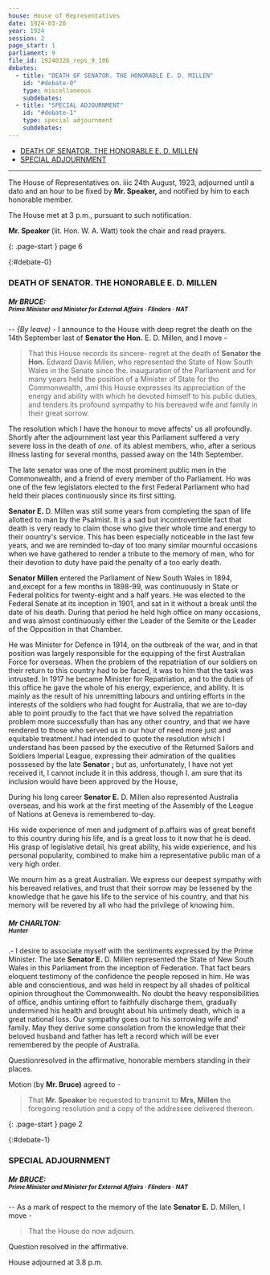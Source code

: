 ```yaml
---
house: House of Representatives
date: 1924-03-26
year: 1924
session: 2
page_start: 1
parliament: 9
file_id: 19240326_reps_9_106
debates:
  - title: "DEATH OF SENATOR. THE HONORABLE E. D. MILLEN"
    id: "#debate-0"
    type: miscellaneous
    subdebates:
  - title: "SPECIAL ADJOURNMENT"
    id: "#debate-1"
    type: special adjournment
    subdebates:
---
```


* [DEATH OF SENATOR. THE HONORABLE E. D. MILLEN](#debate-0)
* [SPECIAL ADJOURNMENT](#debate-1)


----

The House of Representatives on. iiic 24th August, 1923, adjourned until a dato and an hour to be fixed by  **Mr. Speaker,**  and notified by him to each honorable member. 

The House met at 3 p.m., pursuant to such notification. 


 **Mr. Speaker** (lit. Hon.  W.  A.  Watt) took the chair and read prayers. 

{: .page-start }
page 6

{:#debate-0}
### DEATH OF SENATOR. THE HONORABLE E. D. MILLEN

##### Mr BRUCE:<br><small class="text-muted">Prime Minister and Minister for External Affairs &middot; Flinders &middot; NAT</small>

--  *{By leave)*  - I announce to the House with deep regret the death on the 14th September last of  **Senator the Hon.**  E. D. Millen, and I move -  

  >That this House records its sincere- regret at the death of  **Senator the Hon.**  Edward Davis Millen, who represented the State of Now South Wales in the Senate since the. inauguration of the Parliament and for many years held the position of a  Minister of State for tho Commonwealth, .ami this House expresses its appreciation of the energy and ability with which he devoted himself to his public duties, and tenders its profound sympathy to his bereaved wife and family in their great sorrow. 

The resolution which I have the honour to move affects' us all profoundly. Shortly after the adjournment last year this Parliament suffered a very severe loss in the death of  *one.*  of its ablest members, who, after a serious illness lasting for several months, passed away on the 14th September. 

The late senator was one of the most prominent public men in the Commonwealth, and a friend of every member of tho Parliament. Ho was one of the few legislators elected to the first Federal Parliament who had held their places continuously since its first sitting. 


 **Senator E.** D. Millen was still some years from completing the span of life allotted to man by the Psalmist. It is a sad but incontrovertible fact that death is very ready to claim those who give their whole time and energy to their oountry's service. This has been especially noticeable in the last few years, and we are reminded to-day of too many similar mournful occasions when we have gathered to render a tribute to the memory of men, who for their devotion to duty have paid the penalty of a too early death. 


 **Senator Millen** entered the Parliament of New South Wales in 1894, and,except for a few months in 1898-99, was continuously in State or Federal politics for twenty-eight and a half years. He was elected to the Federal Senate at its inception in 1901, and sat in it without a break until the date of his death. During that period he held high office on many occasions, and was almost continuously either the Leader of the Semite or the Leader of the Opposition in that Chamber. 

He was Minister for Defence in 1914, on the outbreak of the war, and in that position was largely responsible for the equipping of the first Australian Force for overseas. When the problem of the repatriation of our soldiers on their return to this country had to be faced, it was to him that the task was intrusted. In 1917 he became Minister for Repatriation, and to the duties of this office he gave the whole of his energy, experience, and ability. It is mainly as the result of  his  unremitting labours and untiring efforts in the interests of the soldiers who had fought for Australia, that we are to-day able to point proudly to the fact that we have solved the repatriation problem more successfully than has any other country, and that we have rendered to those who served us in our hour of need more just and equitable treatment.I had intended to quote the resolution which I understand has been passed by the executive of the Returned Sailors and Soldiers Imperial League, expressing their admiration of the qualities posssesed by the late  **Senator ;**  but as, unfortunately, I have not yet received it, I cannot include it  in  this address, though I. am sure that its inclusion would have been approved by the House, 

During his long career  **Senator E.**  D. Millen also represented Australia overseas, and his work at the first meeting of the Assembly of the League of Nations at Geneva is remembered to-day. 

His wide experience of men and judgment of p.affairs was of great benefit to this country during his life, and is a great loss to it now that he is dead. His grasp of legislative detail, his great ability, his wide experience, and his personal popularity, combined to make him a representative public man of a very high order. 

We mourn him as a great Australian. We express our deepest sympathy with his bereaved relatives, and trust that their sorrow may be lessened by the knowledge that he gave his life to the service of his country, and that his memory will be revered by all who had the privilege of knowing him. 

##### Mr CHARLTON:<br><small class="text-muted">Hunter</small>

.- I desire to associate myself with the sentiments expressed by the Prime Minister. The late  **Senator E.**  D. Millen represented the State of New South Wales in this Parliament from the inception of Federation. That fact bears eloquent testimony of the confidence the people reposed in him. He was able and conscientious, and was held in respect by all shades of political opinion throughout the Commonwealth. No doubt the heavy responsibilities of office, andhis untiring effort to faithfully discharge them, gradually undermined his health and brought about his untimely death, which is a great national loss. Our sympathy goes out to his sorrowing wife and' family. May they derive some consolation from the knowledge that their beloved husband and father has left a record which will be ever remembered by the people of Australia. 

Questionresolved in the affirmative, honorable members standing in their places. 

Motion (by  **Mr. Bruce)**  agreed to - 

  >That  **Mr. Speaker**  be requested to transmit  to  **Mrs, Millen**  the foregoing resolution and  a copy of the addressee delivered thereon. 

{: .page-start }
page 2

{:#debate-1}
### SPECIAL ADJOURNMENT

##### Mr BRUCE:<br><small class="text-muted">Prime Minister and Minister for External Affairs &middot; Flinders &middot; NAT</small>

-- As a mark of respect to the memory of the late  **Senator E.**  D. Millen, I move - 

  >That the House do now  adjourn. 

Question resolved in the affirmative. 

House  adjourned  at  3.8  p.m. 

